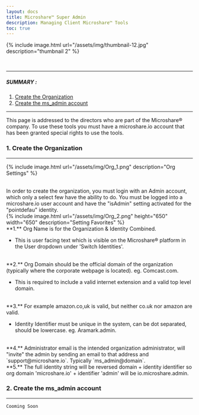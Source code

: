 ```yaml
---
layout: docs
title: Microshare™ Super Admin
description: Managing Client Microshare™ Tools
toc: true
---
```






{% include image.html url="/assets/img/thumbnail-12.jpg" description="thumbnail 2" %}

<br>

---------------------------------------

##### SUMMARY : 

1. [Create the Organization](./#1-create-the-organization)
2. [Create the ms_admin account](./#2-create-the-ms_admin-account)


---------------------------------------

This page is addressed to the directors who are part of the Microshare® company. 
To use these tools you must have a microshare.io account that has been granted special rights to use the tools.

### 1. Create the Organization
---------------------------------------
{% include image.html url="/assets/img/Org_1.png" description="Org Settings" %}

<br>
In order to create the organization, you must login with an Admin account, which only a select few have the ability to do. You must be logged into a microshare.io user account and have the "isAdmin" setting activated for the "pointdefau" identity. 

<br>
{% include image.html url="/assets/img/Org_2.png" height="650" width="650" description="Setting Favorites" %}

<br>
**1.** Org Name is for the Organization & Identity Combined. 

* This is user facing text which is visible on the Microshare® platform in the User dropdown under 'Switch Identities'. 

<br>
**2.** Org Domain should be the official domain of the organization (typically where the corporate webpage is located). eg. Comcast.com. 

* This is required to include a valid internet extension and a valid top level domain. 

<br>
**3.** For example amazon.co,uk is valid, but neither co.uk nor amazon are valid. 

* Identity Identifier must be unique in the system, can be dot separated, should be lowercase. eg. Aramark.admin. 

<br>
**4.** Administrator email is the intended organization administrator, will "invite" the admin by sending an email to that address and `support@microshare.io`. Typically `ms_admin@domain`. 

<br>
**5.** The full identity string will be reversed domain + identity identifier so org domain 'microshare.io' + identifier 'admin' will be io.microshare.admin. 


### 2. Create the ms_admin account
---------------------------------------

`Cooming Soon`
